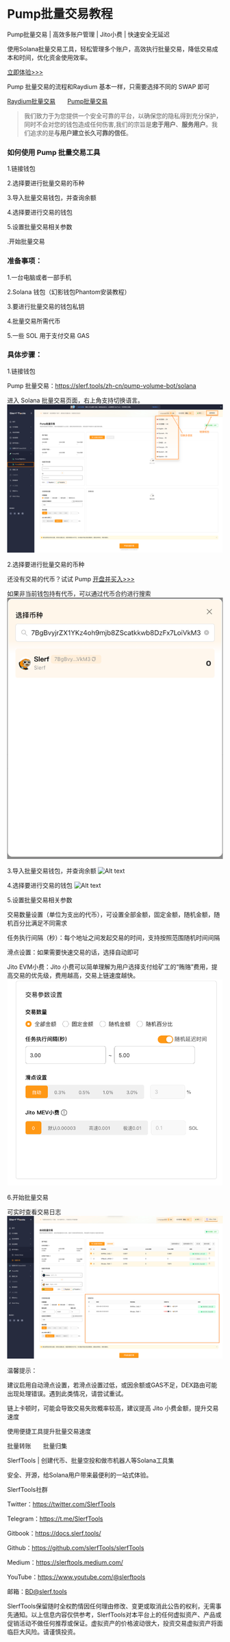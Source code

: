 # Pump批量交易教程
Pump批量交易 | 高效多账户管理 | Jito小费 | 快速安全无延迟

使用Solana批量交易工具，轻松管理多个账户，高效执行批量交易，降低交易成本和时间，优化资金使用效率。

[立即体验>>>](https://slerf.tools/zh-cn/pump-volume-bot/solana)

Pump 批量交易的流程和Raydium 基本一样，只需要选择不同的 SWAP 即可

[Raydium批量交易](https://slerf.tools/zh-cn/multi-swap/solana)　　[Pump批量交易](https://slerf.tools/zh-cn/pump-volume-bot/solana)

>我们致力于为您提供一个安全可靠的平台，以确保您的隐私得到充分保护，同时不会对您的钱包造成任何伤害,我们的宗旨是**忠于用户**、**服务用户**。我们追求的是**与用户建立长久可靠的信任**。

### 如何使用 Pump 批量交易工具

1.链接钱包

2.选择要进行批量交易的币种

3.导入批量交易钱包，并查询余额

4.选择要进行交易的钱包

5.设置批量交易相关参数

.开始批量交易

### 准备事项：

1.一台电脑或者一部手机

2.Solana 钱包（幻影钱包Phantom安装教程）

3.要进行批量交易的钱包私钥

4.批量交易所需代币

5.一些 SOL 用于支付交易 GAS

### 具体步骤：

1.链接钱包

Pump 批量交易：https://slerf.tools/zh-cn/pump-volume-bot/solana

进入  Solana 批量交易页面，右上角支持切换语言。
![Alt text](./img/pump-volume-bot_1.jpg)

2.选择要进行批量交易的币种

还没有交易的代币？试试 Pump [开盘并买入>>>](https://slerf.tools/zh-cn/pump-launch-and-buy-token/solana)

如果非当前钱包持有代币，可以通过代币合约进行搜索
![Alt text](./img/pump-volume-bot_2.jpg)

3.导入批量交易钱包，并查询余额
![Alt text](./img/pump-volume-bot_3.jpg)

4.选择要进行交易的钱包
![Alt text](./img/pump-volume-bot_4.jpg)

5.设置批量交易相关参数

 交易数量设置（单位为支出的代币），可设置全部金额，固定金额，随机金额，随机百分比满足不同需求

 任务执行间隔（秒）：每个地址之间发起交易的时间，支持按照范围随机时间间隔

 滑点设置：如果需要快速交易的话，选择自动即可

 Jito EVM小费：Jito 小费可以简单理解为用户选择支付给矿工的“贿赂”费用，提高交易的优先级，费用越高，交易上链速度越快。
![Alt text](./img/pump-volume-bot_5.jpg)

6.开始批量交易

可实时查看交易日志
![Alt text](./img/pump-volume-bot_6.jpg)

温馨提示：

建议启用自动滑点设置，若滑点设置过低，或因余额或GAS不足，DEX路由可能出现处理错误。遇到此类情况，请尝试重试。

链上卡顿时，可能会导致交易失败概率较高，建议提高 Jito 小费金额，提升交易速度

使用便捷工具提升批量交易速度

批量转账　　批量归集

SlerfTools | 创建代币、批量空投和做市机器人等Solana工具集

安全、开源，给Solana用户带来最便利的一站式体验。

SlerfTools社群

Twitter：https://twitter.com/SlerfTools

Telegram：https://t.me/SlerfTools

Gitbook：https://docs.slerf.tools/

Github：https://github.com/slerfTools/slerfTools

Medium：https://slerftools.medium.com/

YouTube：https://www.youtube.com/@slerftools

邮箱：BD@slerf.tools

SlerfTools保留随时全权酌情因任何理由修改、变更或取消此公告的权利，无需事先通知。以上信息内容仅供参考，SlerfTools对本平台上的任何虚拟资产、产品或促销活动不做任何推荐或保证。虚拟资产的价格波动很大，投资交易虚拟资产将面临巨大风险。请谨慎投资。
